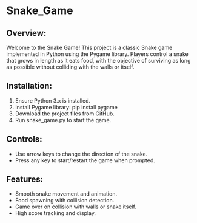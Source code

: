 # Snake_Game

Overview:
---------
Welcome to the Snake Game! This project is a classic Snake game implemented in Python using the Pygame library. Players control a snake that grows in length as it eats food, with the objective of surviving as long as possible without colliding with the walls or itself.

Installation:
-------------
1. Ensure Python 3.x is installed.
2. Install Pygame library: pip install pygame
3. Download the project files from GitHub.
4. Run snake_game.py to start the game.

Controls:
---------
- Use arrow keys to change the direction of the snake.
- Press any key to start/restart the game when prompted.

Features:
---------
- Smooth snake movement and animation.
- Food spawning with collision detection.
- Game over on collision with walls or snake itself.
- High score tracking and display.
